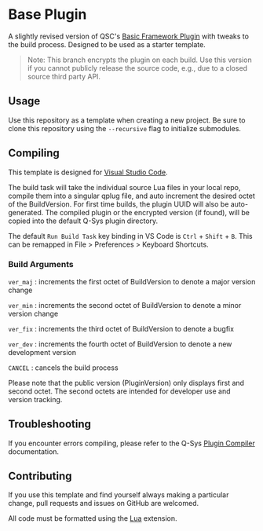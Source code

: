 # Base Plugin

A slightly revised version of QSC's [Basic Framework Plugin](https://bitbucket.org/qsc-communities/basicpluginframework) with tweaks to the build process. Designed to be used as a starter template.

> Note: This branch encrypts the plugin on each build. Use this version if you
cannot publicly release the source code, e.g., due to a closed source third
party API.

## Usage

Use this repository as a template when creating a new project. Be sure to clone
this repository using the `--recursive` flag to initialize submodules.

## Compiling

This template is designed for [Visual Studio Code](https://code.visualstudio.com/).

The build task will take the individual source Lua files in your local repo,
compile them into a singular qplug file, and auto increment the desired octet
of the BuildVersion. For first time builds, the plugin UUID will also be
auto-generated. The compiled plugin or the encrypted version (if found), will
be copied into the default Q-Sys plugin directory.

The default `Run Build Task` key binding in VS Code is `Ctrl` + `Shift` + `B`.
This can be remapped in File > Preferences > Keyboard Shortcuts.

### Build Arguments

`ver_maj` : increments the first octet of BuildVersion to denote a major version change

`ver_min` : increments the second octet of BuildVersion to denote a minor version change

`ver_fix` : increments the third octet of BuildVersion to denote a bugfix

`ver_dev` : increments the fourth octet of BuildVersion to denote a new development version

`CANCEL` : cancels the build process

Please note that the public version (PluginVersion) only displays first and
second octet. The second octets are intended for developer use and version
tracking.

## Troubleshooting

If you encounter errors compiling, please refer to the Q-Sys [Plugin Compiler](https://q-syshelp.qsc.com/DeveloperHelp/index.htm#Development_Tools/Plugin_Compiler.htm) documentation.

## Contributing

If you use this template and find yourself always making a particular change,
pull requests and issues on GitHub are welcomed.

All code must be formatted using the [Lua](https://marketplace.visualstudio.com/items?itemName=sumneko.lua) extension.
